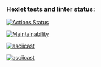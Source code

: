 ### Hexlet tests and linter status:
[![Actions Status](https://github.com/bril95/frontend-project-44/workflows/hexlet-check/badge.svg)](https://github.com/bril95/frontend-project-44/actions)

[![Maintainability](https://api.codeclimate.com/v1/badges/7c2e1ead0f5088d13de0/maintainability)](https://codeclimate.com/github/bril95/frontend-project-44/maintainability)

[![asciicast](https://asciinema.org/a/9QIydR3mpXLtRM4g9W0b5Vnmi.svg)](https://asciinema.org/a/9QIydR3mpXLtRM4g9W0b5Vnmi)

[![asciicast](https://asciinema.org/a/y3lkCjI7AZFymkPkaSyFw8Jdr.svg)](https://asciinema.org/a/y3lkCjI7AZFymkPkaSyFw8Jdr)

